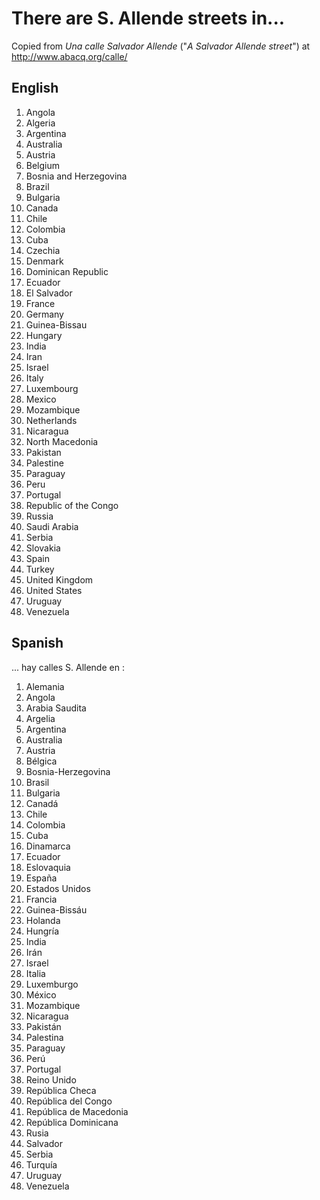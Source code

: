 # There are S. Allende streets in...

Copied from _Una calle Salvador Allende_ ("_A Salvador Allende street_") at <http://www.abacq.org/calle/>

## English

1. Angola
2. Algeria
3. Argentina
4. Australia
5. Austria
6. Belgium
7. Bosnia and Herzegovina
8. Brazil
9. Bulgaria
10. Canada
11. Chile
12. Colombia
13. Cuba
14. Czechia
15. Denmark
16. Dominican Republic
17. Ecuador
18. El Salvador
19. France
20. Germany
21. Guinea-Bissau
22. Hungary
23. India
24. Iran
25. Israel
26. Italy
27. Luxembourg
28. Mexico
29. Mozambique
30. Netherlands
31. Nicaragua
32. North Macedonia
33. Pakistan
34. Palestine
35. Paraguay
36. Peru
37. Portugal
38. Republic of the Congo
39. Russia
40. Saudi Arabia
41. Serbia
42. Slovakia
43. Spain
44. Turkey
45. United Kingdom
46. United States
47. Uruguay
48. Venezuela

## Spanish

... hay calles S. Allende en :

1. Alemania
2. Angola
3. Arabia Saudita
4. Argelia
5. Argentina
6. Australia
7. Austria
8. Bélgica
9. Bosnia-Herzegovina
10. Brasil
11. Bulgaria
12. Canadá
13. Chile
14. Colombia
15. Cuba
16. Dinamarca
17. Ecuador
18. Eslovaquia
19. España
20. Estados Unidos
21. Francia
22. Guinea-Bissáu
23. Holanda
24. Hungría
25. India
26. Irán
27. Israel
28. Italia
29. Luxemburgo
30. México
31. Mozambique
32. Nicaragua
33. Pakistán
34. Palestina
35. Paraguay
36. Perú
37. Portugal
38. Reino Unido
39. República Checa
40. República del Congo
41. República de Macedonia
42. República Dominicana
43. Rusia
44. Salvador
45. Serbia
46. Turquía
47. Uruguay
48. Venezuela
